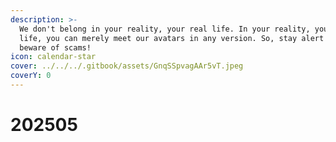 ```yaml
---
description: >-
  We don't belong in your reality, your real life. In your reality, your real
  life, you can merely meet our avatars in any version. So, stay alert and
  beware of scams!
icon: calendar-star
cover: ../../../.gitbook/assets/GnqSSpvagAAr5vT.jpeg
coverY: 0
---
```


# 202505

